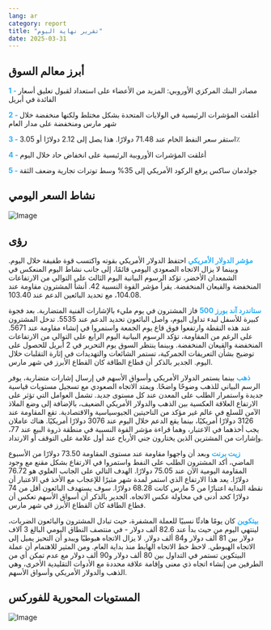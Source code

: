 ```yaml
---
lang: ar
category: report
title: "تقرير نهاية اليوم"
date: 2025-03-31
---
```



<h2>أبرز معالم السوق</h2>
<strong style="color: #2caef7;">1 - </strong> مصادر البنك المركزي الأوروبي: المزيد من الأعضاء على استعداد لقبول تعليق أسعار الفائدة في أبريل


<strong style="color: #2caef7;">2 - </strong> أغلقت المؤشرات الرئيسية في الولايات المتحدة بشكل مختلط ولكنها منخفضة خلال شهر مارس ومنخفضة على مدار العام

<strong style="color: #2caef7;">3 - </strong> استقر سعر النفط الخام عند 71.48 دولارًا. هذا يصل إلى 2.12 دولارًا أو 3.05٪

<strong style="color: #2caef7;">4 - </strong> أغلقت المؤشرات الأوروبية الرئيسية على انخفاض حاد خلال اليوم

<strong style="color: #2caef7;">5 - </strong> جولدمان ساكس يرفع الركود الأمريكي إلى 35% وسط توترات تجارية وضعف الثقة



<h2>نشاط السعر اليومي</h2>
<img src="https://markleighedu.github.io/img/Mar-2025/31-Mar-2025/price.jpg" alt="Image"/>

<h2>رؤى</h2>
<strong style="color: #2caef7;">مؤشر الدولار الأمريكي</strong> احتفظ الدولار الأمريكي بقوته واكتسب قوة طفيفة خلال اليوم. وبينما لا يزال الاتجاه الصعودي اليومي قائمًا، إلى جانب نشاط اليوم المنعكس في الشمعدان الأخضر، تؤكد الرسوم البيانية اليوم الثالث على التوالي من الارتفاعات المنخفضة والقيعان المنخفضة. يقرأ مؤشر القوة النسبية 42. أنشأ المشترون مقاومة عند 104.08، مع تحديد البائعين الدعم عند 103.40. 

<strong style="color: #2caef7;">ستاندرد آند بورز 500</strong> فاز المشترون في يوم مليء بالإشارات الفنية المتضاربة. بعد فجوة كبيرة للأسفل لبدء تداول اليوم، واصل البائعون تحديد الدعم عند 5535. تدخل المشترون عند هذه النقطة وارتفعوا فوق قاع يوم الجمعة واستمروا في إنشاء مقاومة عند 5671. على الرغم من المقاومة، تؤكد الرسوم البيانية اليوم الرابع على التوالي من الارتفاعات المنخفضة والقيعان المنخفضة. وبينما ينتظر السوق يوم التحرير في 2 أبريل للحصول على توضيح بشأن التعريفات الجمركية، تستمر الشائعات والتهديدات في إثارة التقلبات خلال اليوم. الجدير بالذكر أن قطاع الطاقة كان القطاع الأبرز في شهر مارس.

<strong style="color: #2caef7;">ذهب</strong> بينما يستمر الدولار الأمريكي وأسواق الأسهم في إرسال إشارات متضاربة، يوفر الرسم البياني للذهب وضوحًا واضحًا. ويمتد الاتجاه الصعودي مع تسجيل مستويات قياسية جديدة واستمرار الطلب على المعدن عند كل مستوى جديد. تشمل العوامل التي تؤثر على الارتفاع العلاقة العكسية بين الذهب والدولار الأمريكي الضعيف، بالإضافة إلى وضع الملاذ الآمن للسلع في عالم غير مؤكد من الناحيتين الجيوسياسية والاقتصادية. تقع المقاومة عند 3126 دولارًا أمريكيًا، بينما يقع الدعم خلال اليوم عند 3076 دولارًا أمريكيًا. هناك عاملان يجب أخذهما في الاعتبار، وهما قراءة مؤشر القوة النسبية في منطقة ذروة البيع عند 77، وإشارات من المشترين الذين يختارون جني الأرباح عند أول علامة على التوقف أو الارتداد. 

<strong style="color: #2caef7;">زيت برنت</strong> وبعد أن واجهوا مقاومة عند مستوى المقاومة 73.50 دولارًا من الأسبوع الماضي، أكد المشترون الطلب على النفط واستمروا في الارتفاع بشكل مقنع مع وجود المقاومة اليومية الآن عند 75.05 دولارًا. الهدف التالي على الجانب العلوي هو 76.72 دولارًا. يعد هذا الارتفاع الذي استمر لمدة شهر مثيرًا للإعجاب مع الأخذ في الاعتبار أن نقطة البداية اعتبارًا من 5 مارس كانت 68.28 دولارًا. سوف يستهدف البائعون أقل من 74 دولارًا كحد أدنى في محاولة عكس الاتجاه. الجدير بالذكر أن أسواق الأسهم تعكس أن قطاع الطاقة كان القطاع الأبرز في شهر مارس. 

<strong style="color: #2caef7;">بيتكوين</strong> كان يومًا هادئًا نسبيًا للعملة المشفرة، حيث تبادل المشترون والبائعون الضربات، لينتهي اليوم من حيث بدأ عند 82.6 ألف دولار - في منتصف النطاق اليومي البالغ 3 آلاف دولار بين 81 ألف دولار و84 ألف دولار. لا يزال الاتجاه هبوطيًا ويبدو أن التحيز يميل إلى الاتجاه الهبوطي. لاحظ خط الاتجاه الهابط منذ بداية العام. ومن المثير للاهتمام أن عملة البيتكوين تستمر في التداول بين 80 ألف دولار و90 ألف دولار مع عدم تمكن أي من الطرفين من إنشاء اتجاه ذي معنى وإقامة علاقة محددة مع الأدوات التقليدية الأخرى، وهي الذهب والدولار الأمريكي وأسواق الأسهم.



<h2>المستويات المحورية للفوركس</h2>
<img src="https://markleighedu.github.io/img/Mar-2025/31-Mar-2025/pivot.jpg" alt="Image"/>